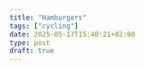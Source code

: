 ```yaml
---
title: "Hamburgers"
tags: ["cycling"]
date: 2025-05-17T15:40:21+02:00
type: post
draft: true
---
```

